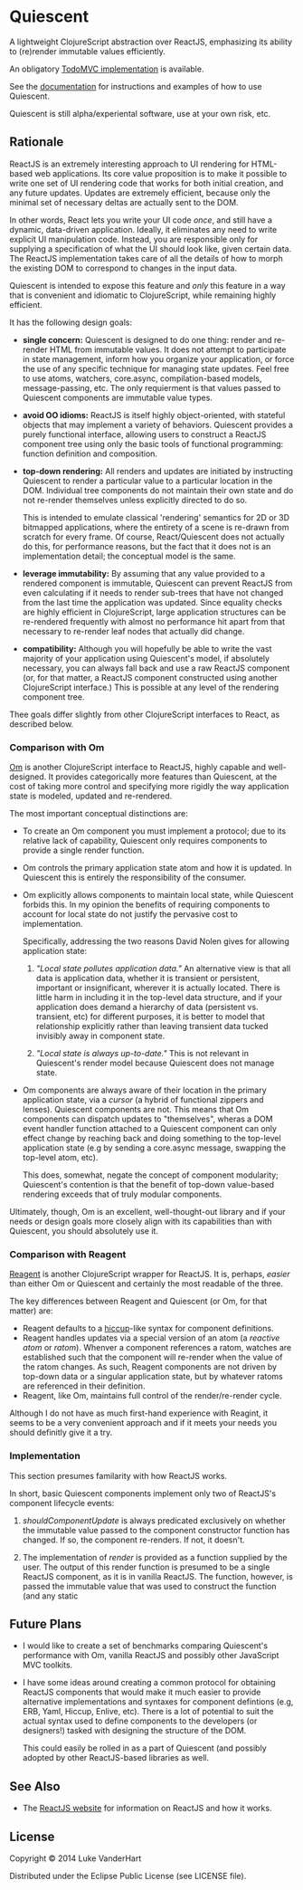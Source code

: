 # Quiescent

A lightweight ClojureScript abstraction over ReactJS, emphasizing its
ability to (re)render immutable values efficiently.

An obligatory [TodoMVC implementation](https://github.com/levand/todomvc/tree/gh-pages/architecture-examples/quiescent) is available.

See the [documentation](docs.md) for instructions and examples of how
to use Quiescent.

Quiescent is still alpha/experiental software, use at your own risk,
etc.

## Rationale

ReactJS is an extremely interesting approach to UI rendering for
HTML-based web applications. Its core value proposition is to make it
possible to write one set of UI rendering code that works for both
initial creation, and any future updates. Updates are extremely
efficient, because only the minimal set of necessary deltas are
actually sent to the DOM.

In other words, React lets you write your UI code *once*, and still
have a dynamic, data-driven application. Ideally, it eliminates any
need to write explicit UI manipulation code. Instead, you are
responsible only for supplying a specification of what the UI should
look like, given certain data. The ReactJS implementation takes care
of all the details of how to morph the existing DOM to correspond to
changes in the input data.

Quiescent is intended to expose this feature and *only* this feature
in a way that is convenient and idiomatic to ClojureScript, while
remaining highly efficient.

It has the following design goals:

* **single concern:** Quiescent is designed to do one thing: render and
   re-render HTML from immutable values. It does not attempt to
   participate in state management, inform how you organize your
   application, or force the use of any specific technique for
   managing state updates. Feel free to use atoms, watchers,
   core.async, compilation-based models, message-passing, etc. The
   only requierment is that values passed to Quiescent components are
   immutable value types.
* **avoid OO idioms:** ReactJS is itself highly object-oriented, with
   stateful objects that may implement a variety of
   behaviors. Quiescent provides a purely functional interface,
   allowing users to construct a ReactJS component tree using only the
   basic tools of functional programming: function definition and
   composition.
* **top-down rendering:** All renders and updates are initiated by
   instructing Quiescent to render a particular value to a particular
   location in the DOM. Individual tree components do not maintain
   their own state and do not re-render themselves unless explicitly
   directed to do so.

   This is intended to emulate classical 'rendering' semantics for 2D
   or 3D bitmapped applications, where the entirety of a scene is
   re-drawn from scratch for every frame. Of course, React/Quiescent
   does not actually do this, for performance reasons, but the fact
   that it does not is an implementation detail; the conceptual model
   is the same.
* **leverage immutability:** By assuming that any value provided to a
   rendered component is immutable, Quiescent can prevent ReactJS from
   even calculating if it needs to render sub-trees that have not
   changed from the last time the application was updated. Since
   equality checks are highly efficient in ClojureScript, large
   application structures can be re-rendered frequently with almost no
   performance hit apart from that necessary to re-render leaf nodes
   that actually did change.
* **compatibility:** Although you will hopefully be able to write the
   vast majority of your application using Quiescent's model, if
   absolutely necessary, you can always fall back and use a raw
   ReactJS component (or, for that matter, a ReactJS component
   constructed using another ClojureScript interface.) This is
   possible at any level of the rendering component tree.

Thee goals differ slightly from other ClojureScript interfaces to
React, as described below.

### Comparison with Om

[Om](http://github.com/swannodette/om) is another ClojureScript interface to ReactJS, highly capable and
well-designed. It provides categorically more features than Quiescent,
at the cost of taking more control and specifying more rigidly the way
application state is modeled, updated and re-rendered.

The most important conceptual distinctions are:

* To create an Om component you must implement a protocol; due to its
  relative lack of capability, Quiescent only requires components to
  provide a single render function.
* Om controls the primary application state atom and how it is
  updated. In Quiescent this is entirely the responsibility of the
  consumer.
* Om explicitly allows components to maintain local state, while
  Quiescent forbids this. In my opinion the benefits of requiring
  components to account for local state do not justify the pervasive
  cost to implementation.

  Specifically, addressing the two reasons David Nolen gives for allowing
  application state:

  1. _"Local state pollutes application data."_ An alternative view is
  that all data is application data, whether it is transient or
  persistent, important or insignificant, wherever it is actually
  located. There is little harm in including it in the top-level data
  structure, and if your application does demand a hierarchy of data
  (persistent vs. transient, etc) for different purposes, it is better
  to model that relationship explicitly rather than leaving transient
  data tucked invisibly away in component state.

  2. _"Local state is always up-to-date."_ This is not relevant in
  Quiescent's render model because Quiescent does not manage state.

* Om components are always aware of their location in the primary
  application state, via a _cursor_ (a hybrid of functional zippers
  and lenses). Quiescent components are not. This means that Om
  components can dispatch updates to "themselves", wheras a DOM event
  handler function attached to a Quiescent component can only effect
  change by reaching back and doing something to the top-level
  application state (e.g by sending a core.async message, swapping the
  top-level atom, etc).

  This does, somewhat, negate the concept of component modularity;
  Quiescent's contention is that the benefit of top-down value-based
  rendering exceeds that of truly modular components.

Ultimately, though, Om is an excellent, well-thought-out library and
if your needs or design goals more closely align with its capabilities
than with Quiescent, you should absolutely use it.

### Comparison with Reagent

[Reagent](http://holmsand.github.io/reagent/) is another ClojureScript
wrapper for ReactJS. It is, perhaps, *easier* than either Om or
Quiescent and certainly the most readable of the three.

The key differences between Reagent and Quiescent (or Om, for that
matter) are:

* Reagent defaults to a
  [hiccup](https://github.com/weavejester/hiccup)-like syntax for
  component definitions.
* Reagent handles updates via a special version of an atom (a
  *reactive atom* or *ratom*). Whenver a component references a ratom,
  watches are established such that the component will re-render when
  the value of the ratom changes. As such, Reagent components are not
  driven by top-down data or a singular application state, but by
  whatever ratoms are referenced in their definition.
* Reagent, like Om, maintains full control of the render/re-render cycle.

Although I do not have as much first-hand experience with Reagint, it
seems to be a very convenient approach and if it meets your needs you
should definitly give it a try.

### Implementation

This section presumes familarity with how ReactJS works.

In short, basic Quiescent components implement only two of ReactJS's
component lifecycle events:

1. _shouldComponentUpdate_ is always predicated exclusively on whether
the immutable value passed to the component constructor function has
changed. If so, the component re-renders. If not, it doesn't.

2. The implementation of _render_ is provided as a function supplied
by the user. The output of this render function is presumed to be a
single ReactJS component, as it is in vanilla ReactJS. The function,
however, is passed the immutable value that was used to construct the
function (and any static

## Future Plans

* I would like to create a set of benchmarks comparing Quiescent's
  performance with Om, vanilla ReactJS and possibly other JavaScript
  MVC toolkits.

* I have some ideas around creating a common protocol for obtaining
  ReactJS components that would make it much easier to provide
  alternative implementations and syntaxes for component defintions
  (e.g, ERB, Yaml, Hiccup, Enlive, etc). There is a lot of potential
  to suit the actual syntax used to define components to the
  developers (or designers!) tasked with designing the structure of
  the DOM.

  This could easily be rolled in as a part of Quiescent (and possibly
  adopted by other ReactJS-based libraries as well.

## See Also

* The [ReactJS website](http://facebook.github.io/react/) for
  information on ReactJS and how it works.

## License

Copyright © 2014 Luke VanderHart

Distributed under the Eclipse Public License (see LICENSE file).
